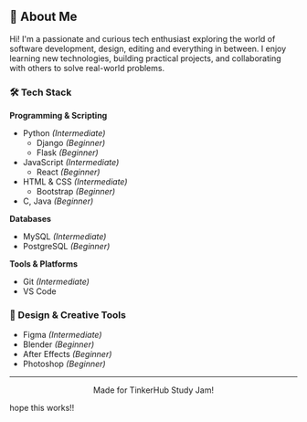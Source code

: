 ## 👋 About Me

Hi! I'm a passionate and curious tech enthusiast exploring the world of software development, design, editing and everything in between. I enjoy learning new technologies, building practical projects, and collaborating with others to solve real-world problems.

### 🛠 Tech Stack

**Programming & Scripting**

- Python _(Intermediate)_
  - Django _(Beginner)_
  - Flask _(Beginner)_
- JavaScript _(Intermediate)_
  - React _(Beginner)_
- HTML & CSS _(Intermediate)_
  - Bootstrap _(Beginner)_
- C, Java _(Beginner)_

**Databases**

- MySQL _(Intermediate)_
- PostgreSQL _(Beginner)_

**Tools & Platforms**

- Git _(Intermediate)_
- VS Code

### 🎨 Design & Creative Tools

- Figma _(Intermediate)_
- Blender _(Beginner)_
- After Effects _(Beginner)_
- Photoshop _(Beginner)_

---

<div align="center">
  Made for TinkerHub Study Jam!
</div>

hope this works!!
